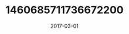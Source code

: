 ---
title: "1460685711736672200"
cover: "2017-03-01 16.48.47 1460685711736672200_46248401"
photo: "2017-03-01 16.48.47 1460685711736672200_46248401"
date: "2017-03-01"
type: "photo"
---